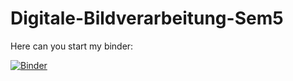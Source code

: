 # Digitale-Bildverarbeitung-Sem5

Here can you start my binder:

[![Binder](https://mybinder.org/badge_logo.svg)](https://mybinder.org/v2/gh/raphiknrd/Digitale-Bildverarbeitung-Sem5/HEAD?labpath=mnist.ipynb)
